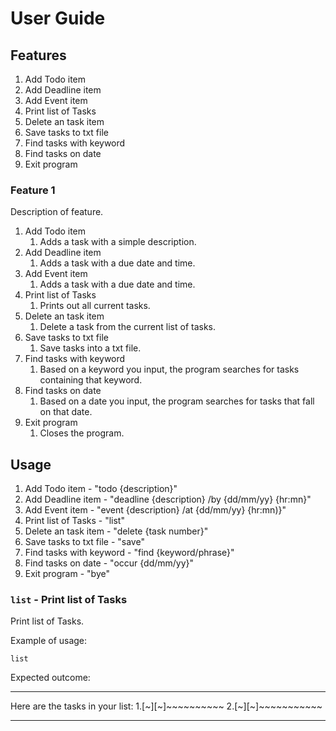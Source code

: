 # User Guide

## Features 
1. Add Todo item
1. Add Deadline item
1. Add Event item
1. Print list of Tasks
1. Delete an task item
1. Save tasks to txt file
1. Find tasks with keyword
1. Find tasks on date
1. Exit program

### Feature 1 
Description of feature.
1. Add Todo item
   1. Adds a task with a simple description. 
1. Add Deadline item
   1. Adds a task with a due date and time.
1. Add Event item
   1. Adds a task with a due date and time.
1. Print list of Tasks
   1. Prints out all current tasks.
1. Delete an task item
   1. Delete a task from the current list of tasks.
1. Save tasks to txt file
   1. Save tasks into a txt file.
1. Find tasks with keyword
   1. Based on a keyword you input, the program searches for tasks containing that keyword.
1. Find tasks on date
   1. Based on a date you input, the program searches for tasks that fall on that date.
1. Exit program
   1. Closes the program.

## Usage
1. Add Todo item - "todo {description}"
1. Add Deadline item - "deadline {description} /by {dd/mm/yy} {hr:mn}"
1. Add Event item - "event {description} /at {dd/mm/yy} {hr:mn)}"
1. Print list of Tasks - "list"
1. Delete an task item - "delete {task number}"
1. Save tasks to txt file - "save"
1. Find tasks with keyword - "find {keyword/phrase}"
1. Find tasks on date - "occur {dd/mm/yy}"
1. Exit program - "bye"

### `list` - Print list of Tasks

Print list of Tasks.

Example of usage: 

`list`

Expected outcome:

____________________________________________________________
 Here are the tasks in your list:
 1.[~][~]~~~~~~~~~~
 2.[~][~]~~~~~~~~~~~
____________________________________________________________

